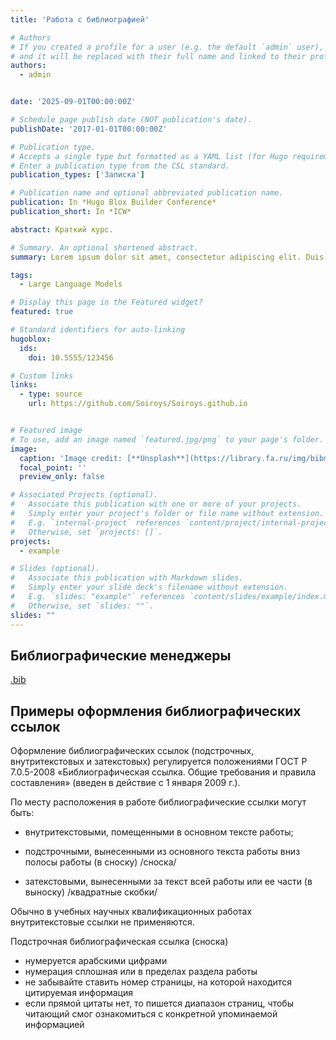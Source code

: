 ```yaml
---
title: 'Работа с библиографией'

# Authors
# If you created a profile for a user (e.g. the default `admin` user), write the username (folder name) here
# and it will be replaced with their full name and linked to their profile.
authors:
  - admin


date: '2025-09-01T00:00:00Z'

# Schedule page publish date (NOT publication's date).
publishDate: '2017-01-01T00:00:00Z'

# Publication type.
# Accepts a single type but formatted as a YAML list (for Hugo requirements).
# Enter a publication type from the CSL standard.
publication_types: ['Записка']

# Publication name and optional abbreviated publication name.
publication: In *Hugo Blox Builder Conference*
publication_short: In *ICW*

abstract: Краткий курс.

# Summary. An optional shortened abstract.
summary: Lorem ipsum dolor sit amet, consectetur adipiscing elit. Duis posuere tellus ac convallis placerat. Proin tincidunt magna sed ex sollicitudin condimentum.

tags:
  - Large Language Models

# Display this page in the Featured widget?
featured: true

# Standard identifiers for auto-linking
hugoblox:
  ids:
    doi: 10.5555/123456

# Custom links
links:
  - type: source
    url: https://github.com/Soiroys/Soiroys.github.io


# Featured image
# To use, add an image named `featured.jpg/png` to your page's folder.
image:
  caption: 'Image credit: [**Unsplash**](https://library.fa.ru/img/bibmen.jpg)'
  focal_point: ''
  preview_only: false

# Associated Projects (optional).
#   Associate this publication with one or more of your projects.
#   Simply enter your project's folder or file name without extension.
#   E.g. `internal-project` references `content/project/internal-project/index.md`.
#   Otherwise, set `projects: []`.
projects:
  - example

# Slides (optional).
#   Associate this publication with Markdown slides.
#   Simply enter your slide deck's filename without extension.
#   E.g. `slides: "example"` references `content/slides/example/index.md`.
#   Otherwise, set `slides: ""`.
slides: ""
---
```


## Библиографические менеджеры

[.bib](https://joostkremers.github.io/ebib/)
## Примеры оформления библиографических ссылок
Оформление библиографических ссылок (подстрочных, внутритекстовых и затекстовых) регулируется положениями ГОСТ Р 7.0.5-2008 «Библиографическая ссылка. Общие требования и правила составления» (введен в действие с 1 января 2009 г.).
 
По месту расположения в работе библиографические ссылки могут быть:

- внутритекстовыми, помещенными в основном тексте работы;

- подстрочными, вынесенными из основного текста работы вниз полосы работы (в сноску) /сноска/

- затекстовыми, вынесенными за текст всей работы или ее части (в выноску) /квадратные скобки/


Обычно в учебных научных квалификационных работах внутритекстовые ссылки не применяются.

Подстрочная библиографическая ссылка (сноска)

- нумеруется арабскими цифрами
- нумерация сплошная или в пределах раздела работы
- не забывайте ставить номер страницы, на которой находится цитируемая информация
- если прямой цитаты нет, то пишется диапазон страниц, чтобы читающий смог ознакомиться с конкретной упоминаемой информацией

